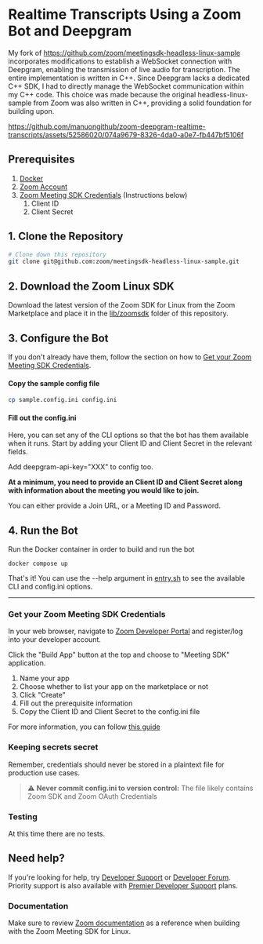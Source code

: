 # Realtime Transcripts Using a Zoom Bot and Deepgram

My fork of https://github.com/zoom/meetingsdk-headless-linux-sample incorporates modifications to establish a WebSocket connection with Deepgram, enabling the transmission of live audio for transcription. The entire implementation is written in C++. Since Deepgram lacks a dedicated C++ SDK, I had to directly manage the WebSocket communication within my C++ code. This choice was made because the original headless-linux-sample from Zoom was also written in C++, providing a solid foundation for building upon.




https://github.com/manuongithub/zoom-deepgram-realtime-transcripts/assets/52586020/074a9679-8326-4da0-a0e7-fb447bf5106f






## Prerequisites

1. [Docker](https://www.docker.com/)
1. [Zoom Account](https://support.zoom.us/hc/en-us/articles/207278726-Plan-Types-)
1. [Zoom Meeting SDK Credentials](#config:-sdk-credentials) (Instructions below)
    1. Client ID
    1. Client Secret

## 1. Clone the Repository

```bash
# Clone down this repository
git clone git@github.com:zoom/meetingsdk-headless-linux-sample.git
```

## 2. Download the Zoom Linux SDK

Download the latest version of the Zoom SDK for Linux from the Zoom Marketplace and place it in
the [lib/zoomsdk](lib/zoomsdk) folder of this repository.

## 3. Configure the Bot

If you don't already have them, follow the section on how
to [Get your Zoom Meeting SDK Credentials](#get-your-zoom-meeting-sdk-credentials).


#### Copy the sample config file

```bash
cp sample.config.ini config.ini
```

#### Fill out the config.ini

Here, you can set any of the CLI options so that the bot has them available when it runs. Start by adding your Client ID and Client Secret in the relevant fields.

Add deepgram-api-key="XXX" to config too.

**At a minimum, you need to provide an Client ID and Client Secret along with information about the meeting you would like to join.**

You can either provide a Join URL, or a Meeting ID and Password.

## 4. Run the Bot

Run the Docker container in order to build and run the bot

```shell
docker compose up
```

That's it! You can use the --help argument in [entry.sh](bin/entry.sh) to see the available CLI and config.ini options.
___
### Get your Zoom Meeting SDK Credentials

In your web browser, navigate to [Zoom Developer Portal](https://developers.zoom.us/) and register/log into your
developer account.

Click the "Build App" button at the top and choose to "Meeting SDK" application.

1. Name your app
2. Choose whether to list your app on the marketplace or not
3. Click "Create"
4. Fill out the prerequisite information
5. Copy the Client ID and Client Secret to the config.ini file

For more information, you can follow [this guide](https://developers.zoom.us/docs/meeting-sdk/developer-accounts/)

### Keeping secrets secret

Remember, credentials should never be stored in a plaintext file for production use cases.

> :warning: **Never commit config.ini to version control:** The file likely contains Zoom SDK and Zoom OAuth
> Credentials

### Testing

At this time there are no tests.

## Need help?

If you're looking for help, try [Developer Support](https://devsupport.zoom.us) or
[Developer Forum](https://devforum.zoom.us). Priority support is also available
with [Premier Developer Support](https://zoom.us/docs/en-us/developer-support-plans.html) plans.

### Documentation

Make sure to review [Zoom documentation](https://developers.zoom.us/docs/meeting-sdk/linux/) as a reference when building
with the Zoom Meeting SDK for Linux.
